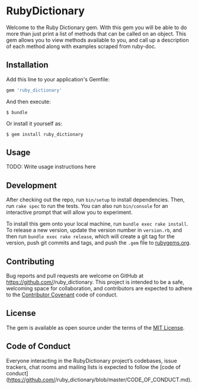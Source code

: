 # RubyDictionary

Welcome to the Ruby Dictionary gem. With this gem you will be able to do more than just print a list of methods that can be called on an object. This gem allows you to view methods available to you, and call up a description of each method along with examples scraped from ruby-doc.

## Installation

Add this line to your application's Gemfile:

```ruby
gem 'ruby_dictionary'
```

And then execute:

    $ bundle

Or install it yourself as:

    $ gem install ruby_dictionary

## Usage

TODO: Write usage instructions here

## Development

After checking out the repo, run `bin/setup` to install dependencies. Then, run `rake spec` to run the tests. You can also run `bin/console` for an interactive prompt that will allow you to experiment.

To install this gem onto your local machine, run `bundle exec rake install`. To release a new version, update the version number in `version.rb`, and then run `bundle exec rake release`, which will create a git tag for the version, push git commits and tags, and push the `.gem` file to [rubygems.org](https://rubygems.org).

## Contributing

Bug reports and pull requests are welcome on GitHub at https://github.com/<github username>/ruby_dictionary. This project is intended to be a safe, welcoming space for collaboration, and contributors are expected to adhere to the [Contributor Covenant](http://contributor-covenant.org) code of conduct.

## License

The gem is available as open source under the terms of the [MIT License](https://opensource.org/licenses/MIT).

## Code of Conduct

Everyone interacting in the RubyDictionary project’s codebases, issue trackers, chat rooms and mailing lists is expected to follow the [code of conduct](https://github.com/<github username>/ruby_dictionary/blob/master/CODE_OF_CONDUCT.md).
